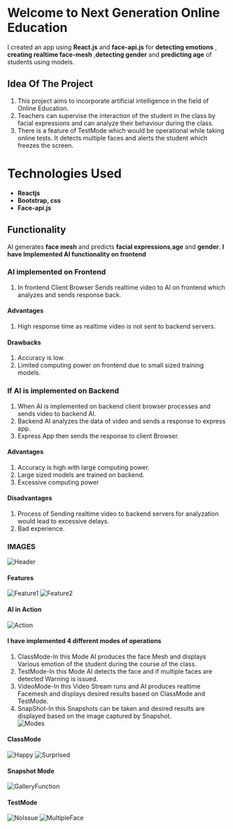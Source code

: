 # Welcome to Next Generation Online Education
I created an app using **React.js** and **face-api.js** for **detecting emotions** , **creating realtime face-mesh** ,**detecting gender** and **predicting age** of students using models.
<!-- App created on top of **face-api.js** used for detecting **face emotions** and creating **face mesh** in realtime. App uses users **webcam** to create video stream and uses models to detect faces and emotions. -->

## Idea Of The Project
1. This project aims to incorporate artificial intelligence in the field of Online Education.
2. Teachers can supervise the interaction of the student in the class by facial expressions and can analyze their behaviour during the class.
3. There is a feature of TestMode which would be operational while taking online tests. It detects multiple faces and alerts the student which freezes the screen.


# Technologies Used

- **Reactjs**
- **Bootstrap, css**
- **Face-api.js**

## Functionality

AI generates **face mesh** and predicts **facial expressions**,**age** and **gender**.
**I have Implemented AI functionality on frontend**
### AI implemented on Frontend
1. In frontend Client Browser Sends realtime video to AI on frontend which analyzes and sends response back.

#### Advantages
1. High response time as realtime video is not sent to backend servers.

#### Drawbacks
1. Accuracy is low.
2. Limited computing power on frontend due to small sized training models.

### If AI is implemented on Backend
1. When AI is implemented on backend client browser processes and sends video to backend AI.
2. Backend AI analyzes the data of video and sends a response to express app.
3. Express App then sends the response to client Browser.
#### Advantages
1. Accuracy is high.with large computing power.
2. Large sized models are trained on backend.
3. Excessive computing power
#### Disadvantages
1. Process of Sending realtime video to backend servers for analyzation would lead to excessive delays.
2. Bad experience.
### IMAGES
![Header ](github-images/Front-Page.jpeg)
#### Features
![Feature1](github-images/Features.jpeg)
![Feature2](github-images/Features2.jpeg)
#### AI in Action
![Action](github-images/Demo.jpeg)

#### I have implemented 4 different modes of operations
1. ClassMode-In this Mode AI produces the face Mesh and displays Various emotion of the student during the course of the class.
2. TestMode-In this Mode AI detects the face and if multiple faces are detected Warning is issued.
3. VideoMode-In this Video Stream runs and AI produces realtime Facemesh and displays desired results based on ClassMode and TestMode.
4. SnapShot-In this Snapshots can be taken and desired results are displayed based on the image captured by Snapshot.  
![Modes](github-images/Modes.jpeg)
#### ClassMode 
![Happy](github-images/Happy.jpeg)
![Surprised](github-images/Surprised.jpeg)
#### Snapshot Mode
![GalleryFunction](github-images/GalleryFunction.jpeg)
#### TestMode
![NoIssue](github-images/NoIssue.jpeg)
![MultipleFace](github-images/MultipleFace.jpeg)

